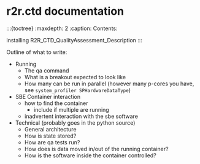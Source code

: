 # r2r.ctd documentation

:::{toctree}
:maxdepth: 2
:caption: Contents:

installing
R2R_CTD_QualityAssessment_Description
:::

Outline of what to write:

* Running
    * The qa command
    * What is a breakout expected to look like
    * How many can be run in parallel (however many p-cores you have, see `system_profiler SPHardwareDataType`)
* SBE Container interaction
    * how to find the container
        * include if multiple are running
    * inadvertent interaction with the sbe software
* Technical (probably goes in the python source)
    * General architecture
    * How is state stored?
    * How are qa tests run?
    * How does is data moved in/out of the running container?
    * How is the software inside the container controlled?